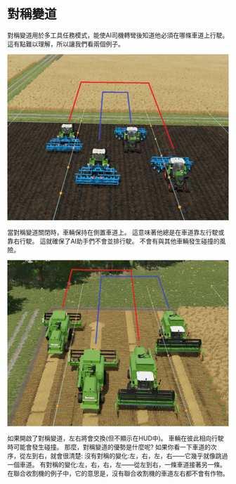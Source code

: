 # 對稱變道


對稱變道用於多工具任務模式，能使AI司機轉彎後知道他必須在哪條車道上行駛。
這有點難以理解，所以讓我們看兩個例子。


![Image](assets/images/regularchange_0_0_1020_765.png)


當對稱變道關閉時，車輛保持在側置車道上。
這意味著他總是在車道靠左行駛或靠右行駛。
這就確保了AI助手們不會並排行駛。
不會有與其他車輛發生碰撞的風險。


![Image](assets/images/symetricchange_0_0_1020_765.png)


如果開啟了對稱變道，左右將會交換(但不顯示在HUD中)。
車輛在彼此相向行駛時可能會發生碰撞。
那麼，對稱變道的優勢是什麼呢?
如果你看一下車道的次序，從左到右，就會很清楚:
沒有對稱的變化:左，右，左，右——它幾乎就像跳過一個車道。
有對稱的變化:左，右，右，左——從左到右，一條車道接著另一條。
在聯合收割機的例子中，它的意思是，沒有聯合收割機的車道左右都不會有作物。


